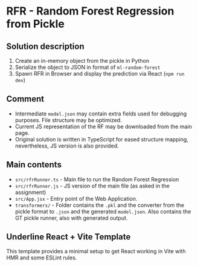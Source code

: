 # RFR - Random Forest Regression from Pickle

## Solution description

1. Create an in-memory object from the pickle in Python
2. Serialize the object to JSON in format of `ml-random-forest`
3. Spawn RFR in Browser and display the prediction via React (`npm run dev`)

## Comment

- Intermediate `model.json` may contain extra fields used for debugging purposes. File structure may be optimized.
- Current JS representation of the RF may be downloaded from the main page.
- Original solution is written in TypeScript for eased structure mapping, nevertheless, JS version is also provided.

## Main contents

- `src/rfrRunner.ts` - Main file to run the Random Forest Regression
- `src/rfrRunner.js` - JS version of the main file (as asked in the assignment)
- `src/App.jsx` - Entry point of the Web Application.
- `transformers/` - Folder contains the `.pkl` and the converter from the pickle format to `.json` and the generated `model.json`. Also contains the GT pickle runner, also with generated output.

## Underline React + Vite Template

This template provides a minimal setup to get React working in Vite with HMR and some ESLint rules.
